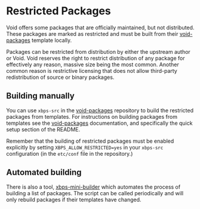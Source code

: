 # Restricted Packages

Void offers some packages that are officially maintained, but not distributed.
These packages are marked as restricted and must be built from their
[void-packages](https://github.com/void-linux/void-packages) template locally.

Packages can be restricted from distribution by either the upstream author or
Void. Void reserves the right to restrict distribution of any package for
effectively any reason, massive size being the most common. Another common
reason is restrictive licensing that does not allow third-party redistribution
of source or binary packages.

## Building manually

You can use `xbps-src` in the
[void-packages](https://github.com/void-linux/void-packages) repository to build
the restricted packages from templates. For instructions on building packages
from templates see the
[void-packages](https://github.com/void-linux/void-packages) documentation, and
specifically the quick setup section of the README.

Remember that the building of restricted packages must be enabled explicitly by
setting `XBPS_ALLOW_RESTRICTED=yes` in your `xbps-src` configuration (in the
`etc/conf` file in the repository.)

## Automated building

There is also a tool,
[xbps-mini-builder](https://github.com/the-maldridge/xbps-mini-builder) which
automates the process of building a list of packages. The script can be called
periodically and will only rebuild packages if their templates have changed.

